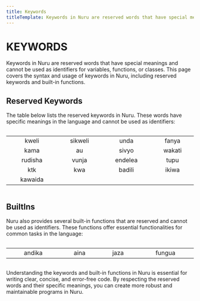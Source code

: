 ```yaml
---
title: Keywords
titleTemplate: Keywords in Nuru are reserved words that have special meanings and cannot be used as identifiers.
---
```


# KEYWORDS

Keywords in Nuru are reserved words that have special meanings and cannot be used as identifiers for variables, functions, or classes. This page covers the syntax and usage of keywords in Nuru, including reserved keywords and built-in functions.

## Reserved Keywords

The table below lists the reserved keywords in Nuru. These words have specific meanings in the language and cannot be used as identifiers:

<table style="display: inline-table; width: 100%; text-align: center">
<tbody>
  <tr>
    <td>kweli</td>
    <td>sikweli</td>
    <td>unda</td>
    <td>fanya</td>
  </tr>
  <tr>
    <td>kama</td>
    <td>au</td>
    <td>sivyo</td>
    <td>wakati</td>
  </tr>
  <tr>
    <td>rudisha</td>
    <td>vunja</td>
    <td>endelea</td>
    <td>tupu</td>
  </tr>
  <tr>
    <td>ktk</td>
    <td>kwa</td>
    <td>badili</td>
    <td>ikiwa</td>
  </tr>
  <tr>
    <td>kawaida</td>
    <td></td>
    <td></td>
    <td></td>
  </tr>
</tbody>
</table>

## BuiltIns

Nuru also provides several built-in functions that are reserved and cannot be used as identifiers. These functions offer essential functionalities for common tasks in the language:

<table style="display: inline-table; width: 100%; text-align: center">
<tbody>
<tr>
    <td>andika</td>
    <td>aina</td>
    <td>jaza</td>
    <td>fungua</td>
  </tr>
</tbody>
</table>

Understanding the keywords and built-in functions in Nuru is essential for writing clear, concise, and error-free code. By respecting the reserved words and their specific meanings, you can create more robust and maintainable programs in Nuru.
